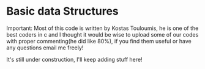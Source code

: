 # Basic data Structures
Important: Most of this code is written by Kostas Touloumis, he is one of the best coders in c and I thought it would be wise to upload some of our codes with proper commenting(he did like 80%), if you find them useful or have any questions email me freely!

It's still under construction, I'll keep adding stuff here!

